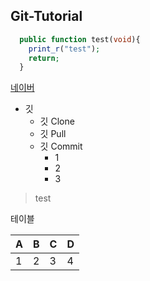 ## Git-Tutorial

```php
  public function test(void){
    print_r("test");
    return;
  }
```

[네이버](https://www.naver.com)


* 깃
  * 깃 Clone
  * 깃 Pull
  * 깃 Commit
    * 1
    * 2
    * 3


>test


테이블

A|B|C|D|
---|---|---|---|
1|2|3|4|

